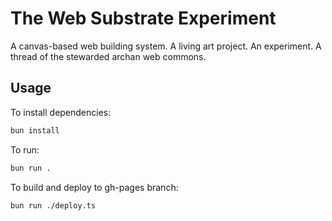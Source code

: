 # The Web Substrate Experiment

A canvas-based web building system.
A living art project.
An experiment.
A thread of the stewarded archan web commons.

## Usage

To install dependencies:

```bash
bun install
```

To run:

```bash
bun run .
```

To build and deploy to gh-pages branch:

```bash
bun run ./deploy.ts